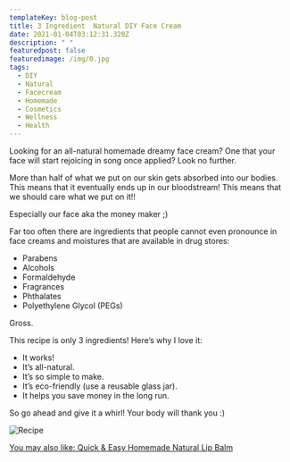 ```yaml
---
templateKey: blog-post
title: 3 Ingredient  Natural DIY Face Cream
date: 2021-01-04T03:12:31.320Z
description: " "
featuredpost: false
featuredimage: /img/0.jpg
tags:
  - DIY
  - Natural
  - Facecream
  - Homemade
  - Cosmetics
  - Wellness
  - Health
---
```

Looking for an all-natural homemade dreamy face cream? One that your face will start rejoicing in song once applied? Look no further.

More than half of what we put on our skin gets absorbed into our bodies. This means that it eventually ends up in our bloodstream! This means that we should care what we put on it!!

Especially our face aka the money maker ;)  

Far too often there are ingredients that people cannot even pronounce in face creams and moistures that are available in drug stores:

* Parabens
* Alcohols
* Formaldehyde 
* Fragrances 
* Phthalates
* Polyethylene Glycol (PEGs)

Gross. 

This recipe is only 3 ingredients! Here’s why I love it:

* It works!
* It’s all-natural. 
* It’s so simple to make.
* It’s eco-friendly (use a reusable glass jar).
* It helps you save money in the long run.

So go ahead and give it a whirl! Your body will thank you :)

![Recipe](/img/screen-shot-2021-01-03-at-10.09.19-pm.png "Recipe")

[You may also like: Quick & Easy Homemade Natural Lip Balm](https://thehumanitybooks.com/blog/2021-01-03-test/)